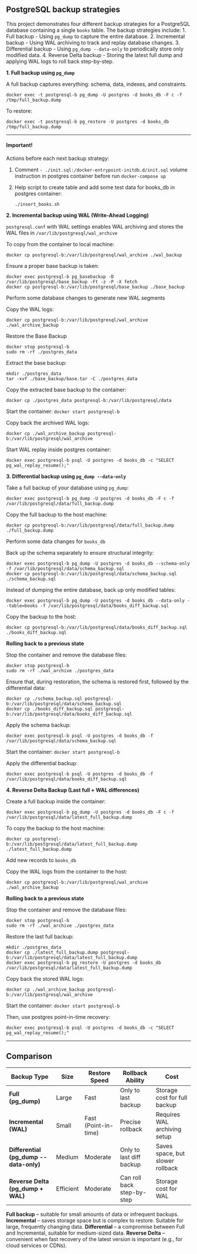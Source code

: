 ## PostgreSQL backup strategies

This project demonstrates four different backup strategies for a PostgreSQL database containing a single `books` table. 
The backup strategies include:
    1. Full backup - Using `pg_dump` to capture the entire database.
    2. Incremental backup - Using WAL archiving to track and replay database changes.
    3. Differential backup - Using `pg_dump --data-only` to periodically store only modified data.
    4. Reverse Delta backup - Storing the latest full dump and applying WAL logs to roll back step-by-step.

**1. Full backup using `pg_dump`**

A full backup captures everything: schema, data, indexes, and constraints.
```
docker exec -t postgresql-b pg_dump -U postgres -d books_db -F c -f /tmp/full_backup.dump
```

To restore:
```
docker exec -t postgresql-b pg_restore -U postgres -d books_db /tmp/full_backup.dump
```

___

#### Important!

Actions before each next backup strategy: 

1. Comment `- ./init.sql:/docker-entrypoint-initdb.d/init.sql` volume instruction in postgres container before run `docker-compose up`

2. Help script to create table and add some test data for books_db in postgres container: 
    ```
    ./insert_books.sh   
    ```

**2. Incremental backup using WAL (Write-Ahead Logging)**

`postgresql.conf` with WAL settings enables WAL archiving and stores the WAL files in `/var/lib/postgresql/wal_archive`        

To copy from the container to local machine:

```
docker cp postgresql-b:/var/lib/postgresql/wal_archive ./wal_backup
```

Ensure a proper base backup is taken:
```
docker exec postgresql-b pg_basebackup -D /var/lib/postgresql/base_backup -Ft -z -P -X fetch
docker cp postgresql-b:/var/lib/postgresql/base_backup ./base_backup
```

Perform some database changes to generate new WAL segments

Copy the WAL logs:
```
docker cp postgresql-b:/var/lib/postgresql/wal_archive ./wal_archive_backup
```

Restore the Base Backup

```
docker stop postgresql-b
sudo rm -rf ./postgres_data
```

Extract the base backup:
```
mkdir ./postgres_data
tar -xvf ./base_backup/base.tar -C ./postgres_data
```

Copy the extracted base backup to the container:
```
docker cp ./postgres_data postgresql-b:/var/lib/postgresql/data
```

Start the container: `docker start postgresql-b`

Copy back the archived WAL logs:
```
docker cp ./wal_archive_backup postgresql-b:/var/lib/postgresql/wal_archive
```
 
Start WAL replay inside postgres container:

```
docker exec postgresql-b psql -U postgres -d books_db -c "SELECT pg_wal_replay_resume();"
```

**3. Differential backup using `pg_dump --data-only`**

Take a full backup of your database using `pg_dump`:

```
docker exec postgresql-b pg_dump -U postgres -d books_db -F c -f /var/lib/postgresql/data/full_backup.dump
```

Copy the full backup to the host machine:
```
docker cp postgresql-b:/var/lib/postgresql/data/full_backup.dump ./full_backup.dump
```

Perform some data changes for `books_db`

Back up the schema separately to ensure structural integrity:
```
docker exec postgresql-b pg_dump -U postgres -d books_db --schema-only -f /var/lib/postgresql/data/schema_backup.sql
docker cp postgresql-b:/var/lib/postgresql/data/schema_backup.sql ./schema_backup.sql
```

Instead of dumping the entire database, back up only modified tables:
```
docker exec postgresql-b pg_dump -U postgres -d books_db --data-only --table=books -f /var/lib/postgresql/data/books_diff_backup.sql
```

Copy the backup to the host:
```
docker cp postgresql-b:/var/lib/postgresql/data/books_diff_backup.sql ./books_diff_backup.sql
```

**Rolling back to a previous state**

Stop the container and remove the database files:
```
docker stop postgresql-b
sudo rm -rf ./wal_archive ./postgres_data
```

Ensure that, during restoration, the schema is restored first, followed by the differential data:

```
docker cp ./schema_backup.sql postgresql-b:/var/lib/postgresql/data/schema_backup.sql
docker cp ./books_diff_backup.sql postgresql-b:/var/lib/postgresql/data/books_diff_backup.sql
```

Apply the schema backup:
```
docker exec postgresql-b psql -U postgres -d books_db -f /var/lib/postgresql/data/schema_backup.sql
```

Start the container: `docker start postgresql-b`

Apply the differential backup:
```
docker exec postgresql-b psql -U postgres -d books_db -f /var/lib/postgresql/data/books_diff_backup.sql
```


**4. Reverse Delta Backup (Last full + WAL differences)**

Create a full backup inside the container:
```
docker exec postgresql-b pg_dump -U postgres -d books_db -F c -f /var/lib/postgresql/data/latest_full_backup.dump
```

To copy the backup to the host machine:
```
docker cp postgresql-b:/var/lib/postgresql/data/latest_full_backup.dump ./latest_full_backup.dump
```

Add new records to `books_db`

Copy the WAL logs from the container to the host:
```
docker cp postgresql-b:/var/lib/postgresql/wal_archive ./wal_archive_backup
```


**Rolling back to a previous state**

Stop the container and remove the database files:
```
docker stop postgresql-b
sudo rm -rf ./wal_archive ./postgres_data
```

Restore the last full backup:
```
mkdir ./postgres_data
docker cp ./latest_full_backup.dump postgresql-b:/var/lib/postgresql/data/latest_full_backup.dump
docker exec postgresql-b pg_restore -U postgres -d books_db /var/lib/postgresql/data/latest_full_backup.dump
```

 
Copy back the stored WAL logs:
```
docker cp ./wal_archive_backup postgresql-b:/var/lib/postgresql/wal_archive
```

Start the container: `docker start postgresql-b`

Then, use postgres point-in-time recovery:
```
docker exec postgresql-b psql -U postgres -d books_db -c "SELECT pg_wal_replay_resume();"
```

___

## Comparison

| Backup Type                           | Size     | Restore Speed         | Rollback Ability               | Cost                           |
|---------------------------------------|---------|----------------------|--------------------------------|-------------------------------|
| **Full (pg_dump)**                    | Large   | Fast                 | Only to last backup            | Storage cost for full backup  |
| **Incremental (WAL)**                 | Small   | Fast (Point-in-time) | Precise rollback               | Requires WAL archiving setup  |
| **Differential (pg_dump --data-only)** | Medium  | Moderate             | Only to last diff backup       | Saves space, but slower rollback |
| **Reverse Delta (pg_dump + WAL)**      | Efficient | Moderate           | Can roll back step-by-step     | Storage cost for WAL          |

**Full backup** – suitable for small amounts of data or infrequent backups.
**Incremental** – saves storage space but is complex to restore. Suitable for large, frequently changing data.
**Differential** – a compromise between Full and Incremental, suitable for medium-sized data.
**Reverse Delta** – convenient when fast recovery of the latest version is important (e.g., for cloud services or CDNs).